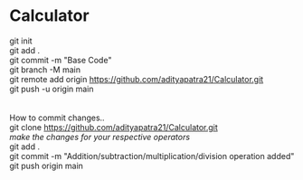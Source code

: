 # Calculator
git init <br/>
git add .
<br/>
git commit -m "Base Code"
<br/>
git branch -M main
<br/>
git remote add origin https://github.com/adityapatra21/Calculator.git
<br/>
git push -u origin main
<br/>
<br/>
<br/>
How to commit changes..
<br/>
git clone https://github.com/adityapatra21/Calculator.git
<br/>
*make the changes for your respective operators*
<br/>
git add .
<br/>
git commit -m "Addition/subtraction/multiplication/division operation added"
<br/>
git push origin main
